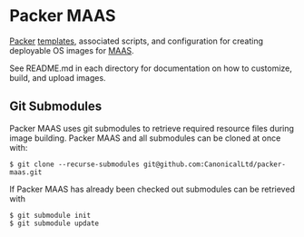 # Packer MAAS

[Packer](http://packer.io) [templates](https://www.packer.io/docs/templates/index.html),
associated scripts, and configuration for creating deployable OS images for [MAAS](http://maas.io).

See README.md in each directory for documentation on how to customize, build,
and upload images.

## Git Submodules
Packer MAAS uses git submodules to retrieve required resource files during
image building. Packer MAAS and all submodules can be cloned at once with:

```
$ git clone --recurse-submodules git@github.com:CanonicalLtd/packer-maas.git
```

If Packer MAAS has already been checked out submodules can be retrieved with

```
$ git submodule init
$ git submodule update
```
